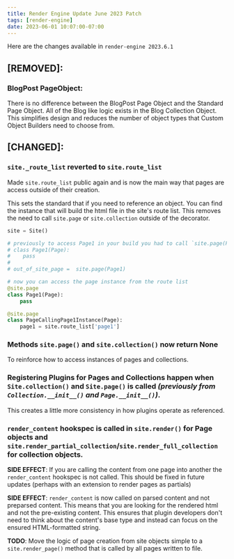 ```yaml
---
title: Render Engine Update June 2023 Patch
tags: [render-engine]
date: 2023-06-01 10:07:00-07:00
---
```


Here are the changes available in `render-engine 2023.6.1`

## [REMOVED]:

### BlogPost PageObject:
There is no difference between the BlogPost Page Object and the Standard Page Object. All of the Blog like logic exists in the Blog Collection Object. This simplifies design and reduces the number of object types that Custom Object Builders need to choose from.

## [CHANGED]:

### `site._route_list` reverted to `site.route_list`
Made `site.route_list` public again and is now the main way that pages are access outside of their creation.

This sets the standard that if you need to reference an object. You can find the instance that will build the html file in the site's route list. This removes the need to call `site.page` or `site.collection` outside of the decorator.

```python
site = Site()

# previously to access Page1 in your build you had to call `site.page(Page1)` or create an out-of-site instance of the page.
# class Page1(Page):  
#    pass
#
# out_of_site_page =  site.page(Page1)

# now you can access the page instance from the route list
@site.page
class Page1(Page):
    pass

@site.page
class PageCallingPage1Instance(Page):
    page1 = site.route_list['page1']
```

### Methods `site.page()` and `site.collection()` now return None

To reinforce how to access instances of pages and collections.

### **Registering Plugins for Pages and Collections happen when `Site.collection()` and `Site.page()` is called** _(previously from `Collection.__init__()` and `Page.__init__()`)_.

This creates a little more consistency in how plugins operate as referenced.

### **`render_content` hookspec is called in `site.render()` for Page objects and `site.render_partial_collection`/`site.render_full_collection` for collection objects.**

**SIDE EFFECT**: If you are calling the content from one page into another the `render_content` hookspec is not called. This should be fixed in future updates (perhaps with an extension to render pages as partials) 

**SIDE EFFECT**: `render_content` is now called on parsed content and not preparsed content. This means that you are looking for the rendered html and not the pre-existing content. This ensures that plugin developers don't need to think about the content's base type and instead can focus on the ensured HTML-formatted string.

**TODO**: Move the logic of page creation from site objects simple to a `site.render_page()` method that is called by all pages written to file.
